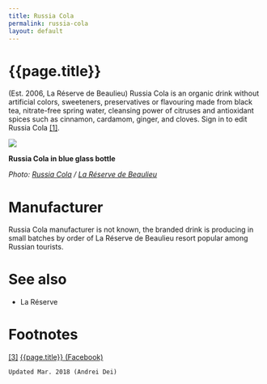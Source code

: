 ```yaml
---
title: Russia Cola
permalink: russia-cola
layout: default
---
```


# {{page.title}}

(Est. 2006, La Réserve de Beaulieu) Russia Cola is an organic drink without artificial colors, sweeteners, preservatives or flavouring made from black tea, nitrate-free spring water, cleansing power of citruses and antioxidant spices such as cinnamon, cardamom, ginger, and cloves. Sign in to edit Russia Cola <span id="a1">[\[1\]](#f1)</span>.

![](/encyclopedia/images/cola.jpg)

**Russia Cola in blue glass bottle**

*Photo: [Russia Cola](index) / [La Réserve de Beaulieu](index)*

# Manufacturer

Russia Cola manufacturer is not known, the branded drink is producing in small batches by order of La Réserve de Beaulieu resort popular among Russian tourists.

# See also

+ La Réserve

# Footnotes

[[3]](#a3) <span id="f3"></span> [{{page.title}} (Facebook)](index)

`Updated Mar. 2018 (Andrei Dei)`
